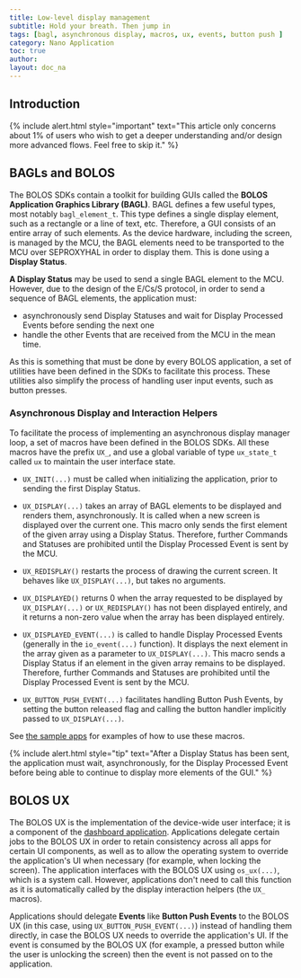 ```yaml
---
title: Low-level display management
subtitle: Hold your breath. Then jump in
tags: [bagl, asynchronous display, macros, ux, events, button push ]
category: Nano Application
toc: true
author:
layout: doc_na
---
```




## Introduction

<!--  -->
{% include alert.html style="important" text="This article only concerns about 1% of users who wish to get a deeper understanding and/or design more advanced flows. Feel free to skip it." %}
<!--  -->

## BAGLs and BOLOS

The BOLOS SDKs contain a toolkit for building GUIs called the **BOLOS Application Graphics Library (BAGL)**. BAGL defines a few useful types, most notably `bagl_element_t`. This type defines a single display element, such as a rectangle or a line of text, etc. Therefore, a GUI consists of an entire array of such elements. As the device hardware, including the screen, is managed by the MCU, the BAGL elements need to be transported to the MCU over SEPROXYHAL in order to display them. This is done using a **Display Status**.

**A Display Status** may be used to send a single BAGL element to the MCU. However, due to the design of the E/Cs/S protocol, in order to send a sequence of BAGL elements, the application must:
- asynchronously send Display Statuses and wait for Display Processed Events before sending the next one
- handle the other Events that are received from the MCU in the mean time.

As this is something that must be done by every BOLOS application, a set of utilities have been defined in the SDKs to facilitate this process. These utilities also simplify the process of handling user input events, such as button presses.

### Asynchronous Display and Interaction Helpers

To facilitate the process of implementing an asynchronous display manager loop, a set of macros have been defined in the BOLOS SDKs. All these macros have the prefix `UX_`, and use a global variable of type `ux_state_t` called `ux` to maintain the user interface state.

- `UX_INIT(...)` must be called when initializing the application, prior to sending the first Display Status.

- `UX_DISPLAY(...)` takes an array of BAGL elements to be displayed and renders them, asynchronously. It is called when a new screen is displayed over the current one. This macro only sends the first element of the given array using a Display Status. Therefore, further Commands and Statuses are prohibited until the Display Processed Event is sent by the MCU.

- `UX_REDISPLAY()` restarts the process of drawing the current screen. It behaves like `UX_DISPLAY(...)`, but takes no arguments.

- `UX_DISPLAYED()` returns 0 when the array requested to be displayed by `UX_DISPLAY(...)` or `UX_REDISPLAY()` has not been displayed entirely, and it returns a non-zero value when the array has been displayed entirely.

- `UX_DISPLAYED_EVENT(...)` is called to handle Display Processed Events (generally in the `io_event(...)` function). It displays the next element in the array given as a parameter to `UX_DISPLAY(...)`. This macro sends a Display Status if an element in the given array remains to be displayed. Therefore, further Commands and Statuses are prohibited until the Display Processed Event is sent by the MCU.

- `UX_BUTTON_PUSH_EVENT(...)` facilitates handling Button Push Events, by setting the button released flag and calling the button handler implicitly passed to `UX_DISPLAY(...)`.

See [the sample apps](https://github.com/LedgerHQ/ledger-sample-apps) for examples of how to use these macros.

  <!--  -->
{% include alert.html style="tip" text="After a Display Status has been sent, the application must wait, asynchronously, for the Display Processed Event before being able to continue to display more elements of the GUI." %}
<!--  -->


## BOLOS UX

The BOLOS UX is the implementation of the device-wide user interface; it is a component of the [dashboard application](../bolos-introduction#dashboard). Applications delegate certain jobs to the BOLOS UX in order to retain consistency across all apps for certain UI components, as well as to allow the operating system to override the application's UI when necessary (for example, when locking the screen). The application interfaces with the BOLOS UX using `os_ux(...)`, which is a system call. However, applications don't need to call this function as it is automatically called by the display interaction helpers (the `UX_` macros).

Applications should delegate **Events** like **Button Push Events** to the BOLOS UX (in this case, using `UX_BUTTON_PUSH_EVENT(...)`) instead of handling them directly, in case the BOLOS UX needs to override the application's UI. If the event is consumed by the BOLOS UX (for example, a pressed button while the user is unlocking the screen) then the event is not passed on to the application.

